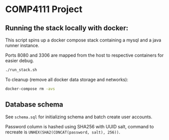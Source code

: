 # COMP4111 Project

## Running the stack locally with docker:

This script spins up a docker compose stack containing a mysql and a java runner instance.

Ports 8080 and 3306 are mapped from the host to respective containers for easier debug.

```sh
./run_stack.sh
```

To cleanup (remove all docker data storage and networks):

```sh
docker-compose rm -avs
```

## Database schema

See `schema.sql` for initializing schema and batch create user accounts.

Password column is hashed using SHA256 with UUID salt, command to recreate is `UNHEX(SHA2(CONCAT(password, salt), 256))`.
